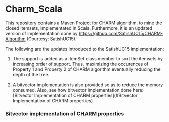 # Charm_Scala

This repository contains a Maven Project for CHARM algorithm, to mine the closed itemsets, implementated in Scala. Furthermore, it is an updated version of implementation done by https://github.com/SatishUC15/CHARM-Algorithm (Courtesy: SatishUC15).

The following are the updates introduced to the SatishUC15 implementation:

1. The support is added as a ItemSet class member to sort the itemsets by increasing order of support. Thus, maximizing the occurences of Property 1 and Property 2 of CHARM algorithm eventually reducing the depth of the tree.

2. A bitvector implementation is also provided so as to reduce the memory consumed. 
    Also, see how bitvector implementation done here: [Bitvector Implementation of CHARM properties](#Bitvector Implementation of CHARM properties)
    
### Bitvector implementation of CHARM properties






